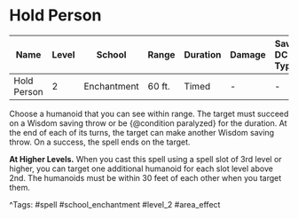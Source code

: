 # Hold Person

| Name | Level | School | Range | Duration | Damage | Save DC & Type |
|------|-------|--------|-------|----------|--------|----------------|
| Hold Person | 2 | Enchantment | 60 ft. | Timed | - | - |

Choose a humanoid that you can see within range. The target must succeed on a Wisdom saving throw or be {@condition paralyzed} for the duration. At the end of each of its turns, the target can make another Wisdom saving throw. On a success, the spell ends on the target.

**At Higher Levels.** When you cast this spell using a spell slot of 3rd level or higher, you can target one additional humanoid for each slot level above 2nd. The humanoids must be within 30 feet of each other when you target them.

^Tags: #spell #school_enchantment #level_2 #area_effect